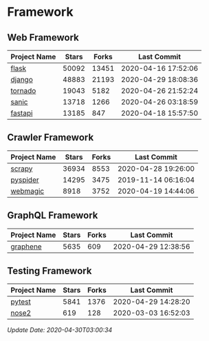 # Framework

## Web Framework

| Project Name | Stars | Forks | Last Commit |
| ------------ | ----- | ----- | ----------- |
| [flask](https://github.com/pallets/flask) | 50092 | 13451 | 2020-04-16 17:52:06 |
| [django](https://github.com/django/django) | 48883 | 21193 | 2020-04-29 18:08:36 |
| [tornado](https://github.com/tornadoweb/tornado) | 19043 | 5182 | 2020-04-26 21:52:24 |
| [sanic](https://github.com/huge-success/sanic) | 13718 | 1266 | 2020-04-26 03:18:59 |
| [fastapi](https://github.com/tiangolo/fastapi) | 13185 | 847 | 2020-04-18 15:57:50 |

## Crawler Framework

| Project Name | Stars | Forks | Last Commit |
| ------------ | ----- | ----- | ----------- |
| [scrapy](https://github.com/scrapy/scrapy) | 36934 | 8553 | 2020-04-28 19:26:00 |
| [pyspider](https://github.com/binux/pyspider) | 14295 | 3475 | 2019-11-14 06:16:04 |
| [webmagic](https://github.com/code4craft/webmagic) | 8918 | 3752 | 2020-04-19 14:44:06 |

## GraphQL Framework

| Project Name | Stars | Forks | Last Commit |
| ------------ | ----- | ----- | ----------- |
| [graphene](https://github.com/graphql-python/graphene) | 5635 | 609 | 2020-04-29 12:38:56 |

## Testing Framework

| Project Name | Stars | Forks | Last Commit |
| ------------ | ----- | ----- | ----------- |
| [pytest](https://github.com/pytest-dev/pytest) | 5841 | 1376 | 2020-04-29 14:28:20 |
| [nose2](https://github.com/nose-devs/nose2) | 619 | 128 | 2020-03-03 16:52:03 |

*Update Date: 2020-04-30T03:00:34*